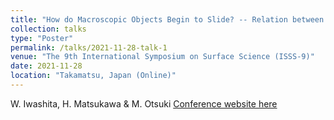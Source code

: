 ```yaml
---
title: "How do Macroscopic Objects Begin to Slide? -- Relation between Precursor Slip and Friction Coefficient --"
collection: talks
type: "Poster"
permalink: /talks/2021-11-28-talk-1
venue: "The 9th International Symposium on Surface Science (ISSS-9)"
date: 2021-11-28
location: "Takamatsu, Japan (Online)"
---
```

W. Iwashita, H. Matsukawa & M. Otsuki
[Conference website here](https://www.jvss.jp/isss9/)
